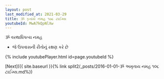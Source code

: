 ```yaml
---
layout: post
last_modified_at: 2021-03-29
title: ૐ કૃતાંયે નમહ ૧૦૮ ટાઈમ્સ
youtubeId: MwA7kQpNlXw
---
```

 
 
 ૐ વરથાધિપત્ય નમહ  
 
 -  જે ઉપવાસની રીતોનું રક્ષણ કરે છે 
 
  
 
  
 
 
 
 
 
 


{% include youtubePlayer.html id=page.youtubeId %}
 
[Next]({{ site.baseurl }}{% link  split2/_posts/2016-01-01-ૐ અમૃતાય નમહ ૧૦૮ ટાઈમ્સ.md%})
 

